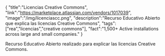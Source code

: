 {
    "title":"Licencias Creative Commons",
    "link":"https://marketplace.atlassian.com/vendors/1017039",
    "image":"/img/licenciascc.png",
    "description":"Recurso Educativo Abierto que explica las licencias Creative Commons",
    "tags":["rea","licencias","creative commons"],
    "fact":"1,500+ Active installations across large and small companies."
}


Recurso Educativo Abierto realizado para explicar las licencias Creative Commons.